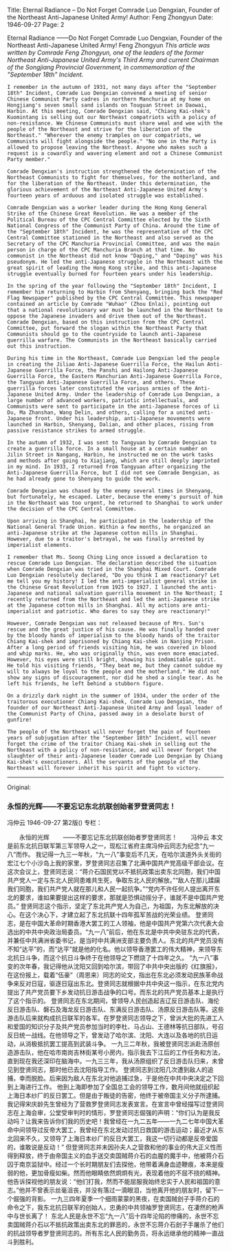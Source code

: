 Title: Eternal Radiance – Do Not Forget Comrade Luo Dengxian, Founder of the Northeast Anti-Japanese United Army!
Author: Feng Zhongyun
Date: 1946-09-27
Page: 2

Eternal Radiance
——Do Not Forget Comrade Luo Dengxian, Founder of the Northeast Anti-Japanese United Army!
	Feng Zhongyun
    *This article was written by Comrade Feng Zhongyun, one of the leaders of the former Northeast Anti-Japanese United Army's Third Army and current Chairman of the Songjiang Provincial Government, in commemoration of the "September 18th" Incident.*

    I remember in the autumn of 1931, not many days after the "September 18th" Incident, Comrade Luo Dengxian convened a meeting of senior Chinese Communist Party cadres in northern Manchuria at my home on Hongjiang's seven small sand islands on Touguan Street in Daowai, Harbin. At this meeting, Comrade Dengxian said, "Chiang Kai-shek's Kuomintang is selling out our Northeast compatriots with a policy of non-resistance. We Chinese Communists must share weal and woe with the people of the Northeast and strive for the liberation of the Northeast." "Wherever the enemy tramples on our compatriots, we Communists will fight alongside the people." "No one in the Party is allowed to propose leaving the Northeast. Anyone who makes such a request is a cowardly and wavering element and not a Chinese Communist Party member."

    Comrade Dengxian's instruction strengthened the determination of the Northeast Communists to fight for themselves, for the motherland, and for the liberation of the Northeast. Under this determination, the glorious achievement of the Northeast Anti-Japanese United Army's fourteen years of arduous and isolated struggle was established.

    Comrade Dengxian was a worker leader during the Hong Kong General Strike of the Chinese Great Revolution. He was a member of the Political Bureau of the CPC Central Committee elected by the Sixth National Congress of the Communist Party of China. Around the time of the "September 18th" Incident, he was the representative of the CPC Central Committee stationed in the Northeast and also served as the Secretary of the CPC Manchuria Provincial Committee, and was the main person in charge of the CPC Manchuria Branch at that time. No communist in the Northeast did not know "Daping," and "Daping" was his pseudonym. He led the anti-Japanese struggle in the Northeast with the great spirit of leading the Hong Kong strike, and this anti-Japanese struggle eventually burned for fourteen years under his leadership.

    In the spring of the year following the "September 18th" Incident, I remember him returning to Harbin from Shenyang, bringing back the "Red Flag Newspaper" published by the CPC Central Committee. This newspaper contained an article by Comrade "Wuhao" (Zhou Enlai), pointing out that a national revolutionary war must be launched in the Northeast to oppose the Japanese invaders and drive them out of the Northeast. Comrade Dengxian, based on this instruction from the CPC Central Committee, put forward the slogan within the Northeast Party that Communists should go to the countryside to launch anti-Japanese guerrilla warfare. The Communists in the Northeast basically carried out this instruction.

    During his time in the Northeast, Comrade Luo Dengxian led the people in creating the Jiliao Anti-Japanese Guerrilla Force, the Hailun Anti-Japanese Guerrilla Force, the Panshi and Hailong Anti-Japanese Guerrilla Force, the Eastern Manchurian Anti-Japanese Guerrilla Force, the Tangyuan Anti-Japanese Guerrilla Force, and others. These guerrilla forces later constituted the various armies of the Anti-Japanese United Army. Under the leadership of Comrade Luo Dengxian, a large number of advanced workers, patriotic intellectuals, and Communists were sent to participate in the anti-Japanese forces of Li Du, Ma Zhanshan, Wang Delin, and others, calling for a united anti-Japanese front. Under his leadership, anti-Japanese movements were launched in Harbin, Shenyang, Dalian, and other places, rising from passive resistance strikes to armed struggle.

    In the autumn of 1932, I was sent to Tangyuan by Comrade Dengxian to create a guerrilla force. In a small house at a certain number on Jilin Street in Nangang, Harbin, he instructed me on the work tasks and methods after going to Xiajiang, which are still deeply imprinted in my mind. In 1933, I returned from Tangyuan after organizing the Anti-Japanese Guerrilla Force, but I did not see Comrade Dengxian, as he had already gone to Shenyang to guide the work.

    Comrade Dengxian was chased by the enemy several times in Shenyang, but fortunately, he escaped. Later, because the enemy's pursuit of him in the Northeast was too urgent, he returned to Shanghai to work under the decision of the CPC Central Committee.

    Upon arriving in Shanghai, he participated in the leadership of the National General Trade Union. Within a few months, he organized an anti-Japanese strike at the Japanese cotton mills in Shanghai. However, due to a traitor's betrayal, he was finally arrested by imperialist elements.

    I remember that Ms. Soong Ching Ling once issued a declaration to rescue Comrade Luo Dengxian. The declaration described the situation when Comrade Dengxian was tried in the Shanghai Mixed Court. Comrade Luo Dengxian resolutely declared, "Do you think I am reactionary? Let me tell you my history! I led the anti-imperialist general strike in the Chinese Great Revolution from 1925 to 1927. I launched the anti-Japanese and national salvation guerrilla movement in the Northeast; I recently returned from the Northeast and led the anti-Japanese strike at the Japanese cotton mills in Shanghai. All my actions are anti-imperialist and patriotic. Who dares to say they are reactionary!"

    However, Comrade Dengxian was not released because of Mrs. Sun's rescue and the great justice of his cause. He was finally handed over by the bloody hands of imperialism to the bloody hands of the traitor Chiang Kai-shek and imprisoned by Chiang Kai-shek in Nanjing Prison. After a long period of friends visiting him, he was covered in blood and whip marks. He, who was originally thin, was even more emaciated. However, his eyes were still bright, showing his indomitable spirit. He told his visiting friends, "They beat me, but they cannot subdue my will to always be loyal to the people and the motherland." He did not show any signs of discouragement, nor did he shed a single tear. As he left his friends, he left behind a stubborn figure.

    On a drizzly dark night in the summer of 1934, under the order of the traitorous executioner Chiang Kai-shek, Comrade Luo Dengxian, the founder of our Northeast Anti-Japanese United Army and loyal leader of the Communist Party of China, passed away in a desolate burst of gunfire!

    The people of the Northeast will never forget the pain of fourteen years of subjugation after the "September 18th" Incident, will never forget the crime of the traitor Chiang Kai-shek in selling out the Northeast with a policy of non-resistance, and will never forget the slaughter of their anti-Japanese leader Comrade Luo Dengxian by Chiang Kai-shek's executioners. All the servants of the people of the Northeast will forever inherit his spirit and fight to victory.



<hr /> 

Original: 


### 永恒的光辉——不要忘记东北抗联创始者罗登贤同志！
冯仲云
1946-09-27
第2版()
专栏：

　　永恒的光辉
　　——不要忘记东北抗联创始者罗登贤同志！
　　冯仲云
    本文是前东北抗日联军第三军领导人之一，现松江省府主席冯仲云同志为纪念“九一八”而作。
    我记得一九三一年秋，“九一八”事变后不几天，在哈尔滨道外头关街的宏江七个小沙岛上我的家里，罗登贤同志召集了北满中国共产党高级干部会议。在这次会议上，登贤同志说：“蒋介石国民党以不抵抗政策出卖东北同胞，我们中国共产党人一定与东北人民同患难共生死，争取东北人民的解放。”“敌人在那儿蹂躏我们同胞，我们共产党人就在那儿和人民一起抗争。”“党内不许任何人提出离开东北的要求，谁如果要提出这样的要求，那就是恐惧动摇分子，谁就不是中国共产党员。”
    登贤同志这个指示，坚定了东北共产党人为自己，为祖国，为东北解放的决心。在这个决心下，才建立起了东北抗联十四年孤军苦战的光荣业绩。
    登贤同志，是在中国大革命时期香港大罢工的工人领袖，他是中国共产党第六次代表大会选出的中共中央政治局委员。“九一八”前后，他在东北是中共中央驻东北的代表，并兼任中共满洲省委书记，是当时中共满洲支部主要负责人。东北的共产党员没有不知“达平”的，而“达平”就是他的化名。他以领导香港罢工的伟大精神，来领导东北抗日斗争，而这个抗日斗争终于在他领导之下燃烧了十四年之久。
    “九一八”事变的次年春，我记得他从沈阳又回到哈尔滨，带回了中共中央出版的《红旗报》，在这份报上，载着“伍豪”（周恩来）同志的论文，指出在东北必须发动民族革命战争来反对日寇，驱逐日寇出东北。登贤同志就根据中共中央这一指示，在东北党内提出了共产党员要下乡发动抗日游击战争的口号。而东北的共产党员基本上是执行了这个指示的。
    登贤同志在东北期间，曾领导人民创造起吉辽反日游击队、海伦反日游击队、磐石及海龙反日游击队、东满反日游击队、汤原反日游击队等。这些游击队后来就构成抗日联军的各军。在罗登贤同志领导之下，曾派大批的先进工人和爱国的知识分子及共产党员参加当时的李杜、马占山、王德林等抗日部队，号召反日统一战线。在他领导之下，曾发动了哈尔滨、沈阳、大连以及各地的抗日运动，从消极抵抗罢工提高到武装斗争。
    一九三二年秋，我被登贤同志派赴汤原创造游击队，他在哈市南岗吉林街某号小房内，指示我去下江后的工作任务和方法，直到现在我还深印在脑海中。一九三三年，我从汤原组织了反日游击队归来，未曾见到登贤同志，那时他已去沈阳指导工作。
    登贤同志到沈阳几次遭到敌人的追捕，幸而脱脸。后来因为敌人在东北对他追捕过急，于是他在中共中央决定之下回到上海进行工作。
    他到上海即参加了全国总工会的领导工作，数月间他就组织起上海日本纱厂的反日罢工。但是由于叛徒的告密，他终于被帝国主义分子所逮捕。
    我记得宋庆龄先生曾经为了营救罗登贤同志发表宣言。在宣言中曾经描写过登贤同志在上海会审，公堂受审判时的情形，罗登贤同志倔强的声明：“你们认为是我反动吗？让我来告诉你们我的历史吧！我曾经在一九二五年——一九二七年中国大革命中间领导过反帝大罢工，我曾经在东北发动过抗日救国的游击运动；最近才从东北回来不久，又领导了上海日本纱厂的反日大罢工，我这一切行动都是反帝爱国的，谁敢说是反动！”
    但登贤同志并未因孙夫人之营救和他的事业的伟大正义性而得到释放，终于由帝国主义的血手送交卖国贼蒋介石的血腥的魔手中，他被蒋介石囚于南京监狱中。经过一个长时期朋友们去探他，他带着满身血迹鞭痕，本来是瘦弱的他，更加骨瘦如柴。然而他眼睛依然炯炯有光，表现着他的不屈不挠的精神。他告诉探视他的朋友说：“他们打我，然而不能屈服我始终忠实于人民和祖国的意志。”他并不曾表示丝毫沮丧，并没有落过一滴眼泪，当他离开他的朋友时，留下一个倔强的背影。
    一九三四年夏季一个细雨蒙蒙的黑夜，在卖国贼刽子手蒋介石的命令之下，我东北抗日联军的创始人，忠勇的中共领袖罗登贤同志，在凄然的枪声中与世长离了！
    东北人民是永世不忘“九一八”后十四年沦陷的惨痛的，永世不忘卖国贼蒋介石以不抵抗政策出卖东北的罪恶的，永世不忘蒋介石刽子手屠杀了他们的抗战领导者罗登贤同志的。所有东北人民的勤务员，将永远继承他的精神一直战斗到胜利。
